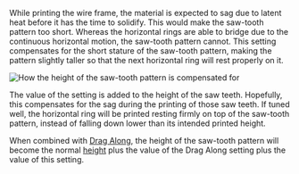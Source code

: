 While printing the wire frame, the material is expected to sag due to latent heat before it has the time to solidify. This would make the saw-tooth pattern too short. Whereas the horizontal rings are able to bridge due to the continuous horizontal motion, the saw-tooth pattern cannot. This setting compensates for the short stature of the saw-tooth pattern, making the pattern slightly taller so that the next horizontal ring will rest properly on it.

![How the height of the saw-tooth pattern is compensated for](../../../articles/images/wireframe_fall_down.svg)

The value of the setting is added to the height of the saw teeth. Hopefully, this compensates for the sag during the printing of those saw teeth. If tuned well, the horizontal ring will be printed resting firmly on top of the saw-tooth pattern, instead of falling down lower than its intended printed height.

When combined with [Drag Along](wireframe_drag_along.md), the height of the saw-tooth pattern will become the normal [height](wireframe_height.md) plus the value of the Drag Along setting plus the value of this setting.